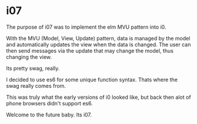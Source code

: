 # i07

The purpose of i07 was to implement the elm MVU pattern into i0.

With the MVU (Model, View, Update) pattern, data is managed by the model and automatically updates the view when the data is changed. The user can then send messages via the update that may change the model, thus changing the view.

Its pretty swag, really.

I decided to use es6 for some unique function syntax. Thats where the swag really comes from. 

This was truly what the early versions of i0 looked like, but back then alot of phone browsers didn't support es6. 

Welcome to the future baby. Its i07.